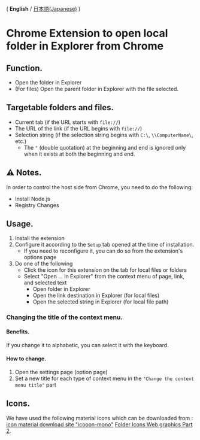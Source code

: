 ( **English** / [日本語(Japanese)](README_ja.md) )

# Chrome Extension to open local folder in Explorer from Chrome

## Function.
- Open the folder in Explorer
- (For files) Open the parent folder in Explorer with the file selected.


## Targetable folders and files.
- Current tab (if the URL starts with `file://`)
- The URL of the link (if the URL begins with `file://`)
- Selection string (if the selection string begins with `C:\`, `\\ComputerName\`, etc.)
    - The `"` (double quotation) at the beginning and end is ignored only when it exists at both the beginning and end.


## :warning: Notes.
In order to control the host side from Chrome, you need to do the following:
- Install Node.js
- Registry Changes


## Usage.
1. Install the extension
2. Configure it according to the `Setup` tab opened at the time of installation.
    - If you need to reconfigure it, you can do so from the extension's options page
3. Do one of the following
    - Click the icon for this extension on the tab for local files or folders
    - Select "Open ... in Explorer" from the context menu of page, link, and selected text
        - Open folder in Explorer
        - Open the link destination in Explorer (for local files)
        - Open the selected string in Explorer (for local file path)

### Changing the title of the context menu.
#### Benefits.
If you change it to alphabetic, you can select it with the keyboard.

#### How to change.
1. Open the settings page (option page)
1. Set a new title for each type of context menu in the `"Change the context menu title"` part

## Icons.
We have used the following material icons which can be downloaded from : [icon material download site "icooon-mono"](http://icooon-mono.com/) [Folder Icons Web graphics Part 2](http://icooon-mono.com/00019-%e3%83%95%e3%82%a9%e3%83%ab%e3%83%80%e3%81%ae%e3%82%a2%e3%82%a4%e3%82%b3%e3%83%b3%e7%b4%a0%e6%9d%90-%e3%81%9d%e3%81%ae2/).
